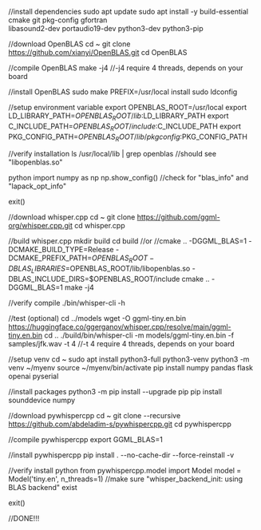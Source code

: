 //install dependencies
sudo apt update
sudo apt install -y build-essential cmake git pkg-config gfortran \
    libasound2-dev portaudio19-dev python3-dev python3-pip

//download OpenBLAS
cd ~
git clone https://github.com/xianyi/OpenBLAS.git
cd OpenBLAS

//compile OpenBLAS
make -j4 //-j4 require 4 threads, depends on your board

//install OpenBLAS
sudo make PREFIX=/usr/local install
sudo ldconfig

//setup environment variable
export OPENBLAS_ROOT=/usr/local
export LD_LIBRARY_PATH=$OPENBLAS_ROOT/lib:$LD_LIBRARY_PATH
export C_INCLUDE_PATH=$OPENBLAS_ROOT/include:$C_INCLUDE_PATH
export PKG_CONFIG_PATH=$OPENBLAS_ROOT/lib/pkgconfig:$PKG_CONFIG_PATH

//verify installation
ls /usr/local/lib | grep openblas //should see "libopenblas.so"

python
import numpy as np
np.show_config() //check for "blas_info" and "lapack_opt_info"

exit()

//download whisper.cpp
cd ~
git clone https://github.com/ggml-org/whisper.cpp.git
cd whisper.cpp

//build whisper.cpp
mkdir build
cd build
//or
//cmake ..   -DGGML_BLAS=1   -DCMAKE_BUILD_TYPE=Release   -DCMAKE_PREFIX_PATH=$OPENBLAS_ROOT   -DBLAS_LIBRARIES=$OPENBLAS_ROOT/lib/libopenblas.so   -DBLAS_INCLUDE_DIRS=$OPENBLAS_ROOT/include
cmake .. -DGGML_BLAS=1
make -j4

//verify compile
./bin/whisper-cli -h

//test (optional)
cd ../models
wget -O ggml-tiny.en.bin https://huggingface.co/ggerganov/whisper.cpp/resolve/main/ggml-tiny.en.bin
cd ..
./build/bin/whisper-cli -m models/ggml-tiny.en.bin -f samples/jfk.wav -t 4 //-t 4 require 4 threads, depends on your board

//setup venv
cd ~
sudo apt install python3-full python3-venv
python3 -m venv ~/myenv
source ~/myenv/bin/activate
pip install numpy pandas flask openai pyserial

//install packages
python3 -m pip install --upgrade pip
pip install sounddevice numpy

//download pywhispercpp
cd ~
git clone --recursive https://github.com/abdeladim-s/pywhispercpp.git
cd pywhispercpp

//compile pywhispercpp
export GGML_BLAS=1

//install pywhispercpp
pip install . --no-cache-dir --force-reinstall -v

//verify install
python
from pywhispercpp.model import Model
model = Model('tiny.en', n_threads=1) //make sure "whisper_backend_init: using BLAS backend" exist

exit()

//DONE!!!












